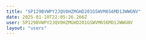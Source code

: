 ```yaml
---
title: "SP129BVWPY2JQV0HZMGHD201GSWVM6S6MD1JWWGNV"
date: 2025-01-10T22:05:26.266Z
user: SP129BVWPY2JQV0HZMGHD201GSWVM6S6MD1JWWGNV
layout: "users"
---
```

    
